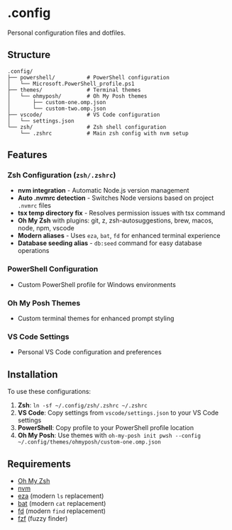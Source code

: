 # .config

Personal configuration files and dotfiles.

## Structure

```text
.config/
├── powershell/          # PowerShell configuration
│   └── Microsoft.PowerShell_profile.ps1
├── themes/              # Terminal themes
│   └── ohmyposh/        # Oh My Posh themes
│       ├── custom-one.omp.json
│       └── custom-two.omp.json
├── vscode/              # VS Code configuration
│   └── settings.json
└── zsh/                 # Zsh shell configuration
    └── .zshrc           # Main zsh config with nvm setup
```

## Features

### Zsh Configuration (`zsh/.zshrc`)

- **nvm integration** - Automatic Node.js version management
- **Auto .nvmrc detection** - Switches Node versions based on project `.nvmrc` files
- **tsx temp directory fix** - Resolves permission issues with tsx command
- **Oh My Zsh** with plugins: git, z, zsh-autosuggestions, brew, macos, node, npm, vscode
- **Modern aliases** - Uses `eza`, `bat`, `fd` for enhanced terminal experience
- **Database seeding alias** - `db:seed` command for easy database operations

### PowerShell Configuration

- Custom PowerShell profile for Windows environments

### Oh My Posh Themes

- Custom terminal themes for enhanced prompt styling

### VS Code Settings

- Personal VS Code configuration and preferences

## Installation

To use these configurations:

1. **Zsh**: `ln -sf ~/.config/zsh/.zshrc ~/.zshrc`
2. **VS Code**: Copy settings from `vscode/settings.json` to your VS Code settings
3. **PowerShell**: Copy profile to your PowerShell profile location
4. **Oh My Posh**: Use themes with `oh-my-posh init pwsh --config ~/.config/themes/ohmyposh/custom-one.omp.json`

## Requirements

- [Oh My Zsh](https://ohmyz.sh/)
- [nvm](https://github.com/nvm-sh/nvm)
- [eza](https://github.com/eza-community/eza) (modern `ls` replacement)
- [bat](https://github.com/sharkdp/bat) (modern `cat` replacement)  
- [fd](https://github.com/sharkdp/fd) (modern `find` replacement)
- [fzf](https://github.com/junegunn/fzf) (fuzzy finder)
